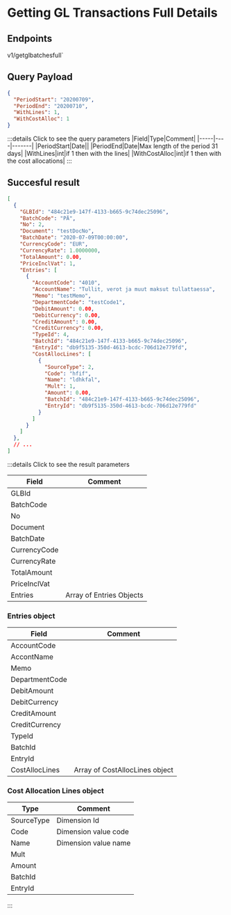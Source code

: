 # Getting GL Transactions Full Details

## Endpoints

<!--@include: @/dist/md/api_url.md-->v1/getglbatchesfull`

## Query Payload
```json
{
  "PeriodStart": "20200709",
  "PeriodEnd": "20200710",
  "WithLines": 1,
  "WithCostAlloc": 1
}
```
:::details Click to see the query parameters
|Field|Type|Comment|
|-----|----|-------|
|PeriodStart|Date||
|PeriodEnd|Date|Max length of the period 31 days|
|WithLines|int|if 1 then with the lines|
|WithCostAlloc|int|if 1 then with the cost allocations|
:::

## Succesful result
```json
[
  {
    "GLBId": "484c21e9-147f-4133-b665-9c74dec25096",
    "BatchCode": "PÄ",
    "No": 2,
    "Document": "testDocNo",
    "BatchDate": "2020-07-09T00:00:00",
    "CurrencyCode": "EUR",
    "CurrencyRate": 1.0000000,
    "TotalAmount": 0.00,
    "PriceInclVat": 1,
    "Entries": [
      {
        "AccountCode": "4010",
        "AccountName": "Tullit, verot ja muut maksut tullattaessa",
        "Memo": "testMemo",
        "DepartmentCode": "testCode1",
        "DebitAmount": 0.00,
        "DebitCurrency": 0.00,
        "CreditAmount": 0.00,
        "CreditCurrency": 0.00,
        "TypeId": 4,
        "BatchId": "484c21e9-147f-4133-b665-9c74dec25096",
        "EntryId": "db9f5135-350d-4613-bcdc-706d12e779fd",
        "CostAllocLines": [
          {
            "SourceType": 2,
            "Code": "hfif",
            "Name": "ldhkfal",
            "Mult": 1,
            "Amount": 0.00,
            "BatchId": "484c21e9-147f-4133-b665-9c74dec25096",
            "EntryId": "db9f5135-350d-4613-bcdc-706d12e779fd"
          }
        ]
      }
    ]
  },
  // ...
]
```
:::details Click to see the result parameters

|Field|Comment|
|-----|-------|
|GLBId||
|BatchCode||
|No||
|Document||
|BatchDate||
|CurrencyCode||
|CurrencyRate||
|TotalAmount||
|PriceInclVat||
|Entries|Array of Entries Objects|

### Entries object

|Field|Comment|
|-----|-------|
|AccountCode||
|AccontName||
|Memo||
|DepartmentCode||
|DebitAmount||
|DebitCurrency||
|CreditAmount||
|CreditCurrency||
|TypeId||
|BatchId||
|EntryId||
|CostAllocLines|Array of CostAllocLines object|

### Cost Allocation Lines object

|Type|Comment|
|----|-------|
|SourceType|Dimension Id|
|Code|Dimension value code|
|Name|Dimension value name|
|Mult||
|Amount||
|BatchId||
|EntryId||
:::